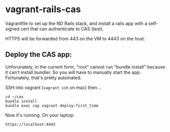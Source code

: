 vagrant-rails-cas
=================

Vagrantfile to set up the ND Rails stack, and install a rails app with a self-signed cert that can authenticate to CAS (test).

HTTPS will be forwarded from 443 on the VM to 4443 on the host.


Deploy the CAS app:
--------------------
Unforunately, in the current form, "root" cannot run "bundle install" because it can't install bundler.  So you will have to manually start the app.  Fortunately, that's pretty automated.

SSH into vagrant (`vagrant ssh` on mac) then...

    cd ~/cas
    bundle install
    bundle exec cap vagrant deploy:first_time

Now it's running.  On your laptop:

    https://localhost:4443
